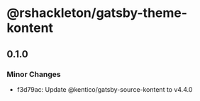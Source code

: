 # @rshackleton/gatsby-theme-kontent

## 0.1.0
### Minor Changes

- f3d79ac: Update @kentico/gatsby-source-kontent to v4.4.0
